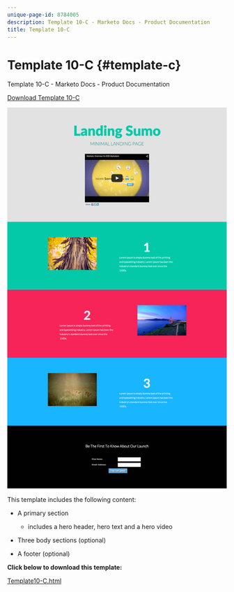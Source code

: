 ```yaml
---
unique-page-id: 8784005
description: Template 10-C - Marketo Docs - Product Documentation
title: Template 10-C
---
```


# Template 10-C {#template-c}

Template 10-C - Marketo Docs - Product Documentation

[Download Template 10-C](http://docs.marketo.com/download/attachments/8784005/template-10c.html?version=2&modificationdate=1438210917000&api=v2)

![](assets/image2015-7-27-10-3a57-3a9.png)

This template includes the following content:

* A primary section

    * includes a hero header, hero text and a hero video

* Three body sections (optional)
* A footer (optional)

**Click below to download this template:**

[Template10-C.html](http://docs.marketo.com/download/attachments/8784005/template-10c.html?version=2&modificationdate=1438210917000&api=v2)
